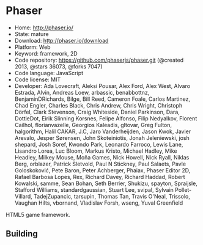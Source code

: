 # Phaser

- Home: http://phaser.io/
- State: mature
- Download: http://phaser.io/download
- Platform: Web
- Keyword: framework, 2D
- Code repository: https://github.com/phaserjs/phaser.git (@created 2013, @stars 36073, @forks 7047)
- Code language: JavaScript
- Code license: MIT
- Developer: Ada Lovecraft, Aleksi Pousar, Alex Ford, Alex West, Alvaro Estrada, Alvin, Andreas Loew, arbassic, benabbottnz, BenjaminDRichards, Bilge, Bill Reed, Cameron Foale, Carlos Martinez, Chad Engler, Charles Black, Chris Andrew, Chris Wright, Christoph Dörfel, Clark Stevenson, Craig Whiteside, Daniel Parkinson, Dara, DottieDot, Eirik Slinning Korsnes, Felipe Alfonso, Filip Nedyalkov, Florent Cailhol, florianvazelle, Georgios Kaleadis, gltovar, Greg Fulton, halgorithm, Halil CAKAR, J.C, Jaro Vanderheijden, Jason Kwok, Javier Arevalo, Jesper Sørensen, John Skoteiniotis, Jonah Jeleniewski, josh shepard, Josh Soref, Kwondo Park, Leonardo Farroco, Lewis Lane, Lisandro Lorea, Luc Bloom, Markus Kristo, Michael Hadley, Mike Headley, Milkey Mouse, Moña Games, Nick Howell, Nick Ryall, Niklas Berg, orblazer, Patrick Sletvold, Paul N Stickney, Paul Salaets, Pavle Goloskoković, Pete Baron, Peter Achberger, Phaiax, Phaser Editor 2D, Rafael Barbosa Lopes, Rex, Richard Davey, Richard Haddad, Robert Kowalski, samme, Sean Bohan, Seth Berrier, Shukizu, spayton, Spraijsle, Stafford Williams, standardgaussian, Stuart Lee, svipal, Sylvain Pollet-Villard, TadejZupancic, tarsupin, Thomas Tan, Travis O'Neal, Trissolo, Vaughan Hilts, vbornand, Vladislav Forsh, wseng, Yuval Greenfield

HTML5 game framework.

## Building
